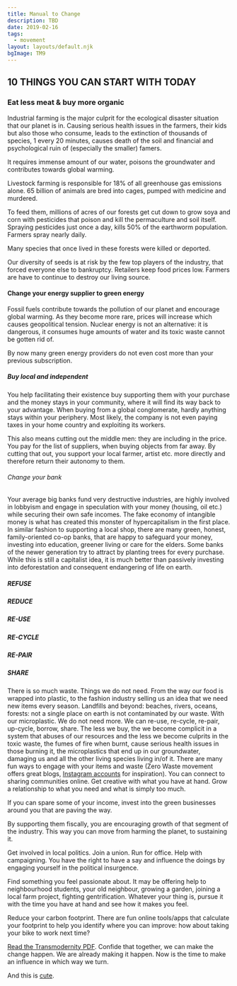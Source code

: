 ```yaml
---
title: Manual to Change
description: TBD
date: 2019-02-16
tags:
  - movement
layout: layouts/default.njk
bgImage: TM9
---
```


## 10 THINGS YOU CAN START WITH TODAY

### Eat less meat & buy more organic

Industrial farming is the major culprit for the ecological disaster situation that our planet is in. Causing serious health issues in the farmers, their kids but also those who consume, leads to the extinction of thousands of species, 1 every 20 minutes, causes death of the soil and financial and psychological ruin of (especially the smaller) famers.

It requires immense amount of our water, poisons the groundwater and contributes towards global warming.

Livestock farming is responsible for 18% of all greenhouse gas emissions alone. 65 billion of animals are bred into cages, pumped with medicine and murdered.

To feed them, millions of acres of our forests get cut down to grow soya and corn with pesticides that poison and kill the permaculture and soil itself. Spraying pesticides just once a day, kills 50% of the earthworm population. Farmers spray nearly daily.

Many species that once lived in these forests were killed or deported.

Our diversity of seeds is at risk by the few top players of the industry, that forced everyone else to bankruptcy. Retailers keep food prices low. Farmers are have to continue to destroy our living source.


#### Change your energy supplier to green energy

Fossil fuels contribute towards the pollution of our planet and encourage global warming. As they become more rare, prices will increase which causes geopolitical tension. Nuclear energy is not an alternative: it is dangerous, it consumes huge amounts of water and its toxic waste cannot be gotten rid of.

By now many green energy providers do not even cost more than your previous subscription.


##### Buy local and independent

You help facilitating their existence buy supporting them with your purchase and the money stays in your community, where it will find its way back to your advantage. When buying from a global conglomerate, hardly anything stays within your periphery. Most likely, the company is not even paying taxes in your home country and exploiting its workers.

This also means cutting out the middle men: they are including in the price. You pay for the list of suppliers, when buying objects from far away. By cutting that out, you support your local farmer, artist etc. more directly and therefore return their autonomy to them.


###### Change your bank
Your average big banks fund very destructive industries, are highly involved in lobbyism and engage in speculation with your money (housing, oil etc.) while securing their own safe incomes. The fake economy of intangible money is what has created this monster of hypercapitalism in the first place.
In similar fashion to supporting a local shop, there are many green, honest, family-oriented co-op banks, that are happy to safeguard your money, investing into education, greener living or care for the elders. Some banks of the newer generation try to attract by planting trees for every purchase. While this is still a capitalist idea, it is much better than passively investing into deforestation and consequent endangering of life on earth.

##### REFUSE
##### REDUCE
##### RE-USE
##### RE-CYCLE
##### RE-PAIR
##### SHARE


There is so much waste. Things we do not need. From the way our food is wrapped into plastic, to the fashion industry selling us an idea that we need new items every season.
Landfills and beyond: beaches, rivers, oceans, forests: not a single place on earth is not contaminated by our waste. With our microplastic.
We do not need more. We can re-use, re-cycle, re-pair, up-cycle, borrow, share.
The less we buy, the we become complicit in a system that abuses of our resources and the less we become culprits in the toxic waste, the fumes of fire when burnt, cause serious health issues in those burning it, the microplastics that end up in our groundwater, damaging us and all the other living species living in/of it.
There are many fun ways to engage with your items and waste (Zero Waste movement offers great blogs, <a href="https://www.treehugger.com/green-home/9-zero-waste-experts-you-should-follow-instagram.html" target="_blank" rel="noopener noreferrer">Instagram accounts</a> for inspiration).
You can connect to sharing communities online.
Get creative with what you have at hand.
Grow a relationship to what you need and what is simply too much.

If you can spare some of your income, invest into the green businesses around you that are paving the way.

By supporting them fiscally, you are encouraging growth of that segment of the industry. This way you can move from harming the planet, to sustaining it.

Get involved in local politics. Join a union. Run for office. Help with campaigning. You have the right to have a say and influence the doings by engaging yourself in the political insurgence.

Find something you feel passionate about. It may be offering help to neighbourhood students, your old neighbour, growing a garden, joining a local farm project, fighting gentrification. Whatever your thing is, pursue it with the time you have at hand and see how it makes you feel.

Reduce your carbon footprint. There are fun online tools/apps that calculate your footprint to help you identify where you can improve: how about taking your bike to work next time?

<a href="https://www.academia.edu/11582214/Transmodernity_Integrating_perspectives_on_societal_evolution" target="_blank" rel="noopener noreferrer">Read the Transmodernity PDF</a>. Confide that together, we can make the change happen. We are already making it happen. Now is the time to make an influence in which way we turn.

And this is <a href="https://www.theguardian.com/environment/2020/feb/29/50-ways-to-green-up-your-life-save-the-planet" target="_blank" rel="noopener noreferrer">cute</a>.


